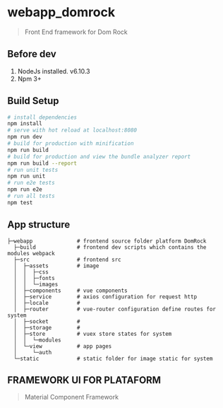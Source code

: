 # webapp_domrock

> Front End framework for Dom Rock

## Before dev
1. NodeJs installed. v6.10.3
2. Npm 3+


## Build Setup

``` bash
# install dependencies
npm install
# serve with hot reload at localhost:8080
npm run dev
# build for production with minification
npm run build
# build for production and view the bundle analyzer report
npm run build --report
# run unit tests
npm run unit
# run e2e tests
npm run e2e
# run all tests
npm test
```

## App structure
```
├─webapp              # frontend source folder platform DomRock
  ├─build             # frontend dev scripts which contains the modules webpack
  ├─src               # frontend src
  │  ├─assets         # image 
  │  │  ├─css
  │  │  ├─fonts
  │  │  └─images
  │  ├─components     # vue components 
  │  ├─service        # axios configuration for request http
  │  ├─locale         # 
  │  ├─router         # vue-router configuration define routes for system
  │  ├─socket         # 
  │  ├─storage        # 
  │  ├─store          # vuex store states for system
  │  │  └─modules
  │  └─view           # app pages
  │     └─auth
  └─static            # static folder for image static for system
```
## FRAMEWORK UI FOR PLATAFORM
> Material Component Framework